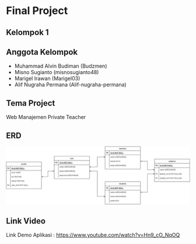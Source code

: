 # Final Project

## Kelompok 1

## Anggota Kelompok

-   Muhammad Alvin Budiman (Budzmen)
-   Misno Sugianto (misnosugianto48)
-   Marigel Irawan (Marigel03)
-   Alif Nugraha Permana (Alif-nugraha-permana)

## Tema Project

Web Manajemen Private Teacher

## ERD

![Alt text](ERD.jpg)

## Link Video

Link Demo Aplikasi : https://www.youtube.com/watch?v=Hn9_cO_NqOQ

